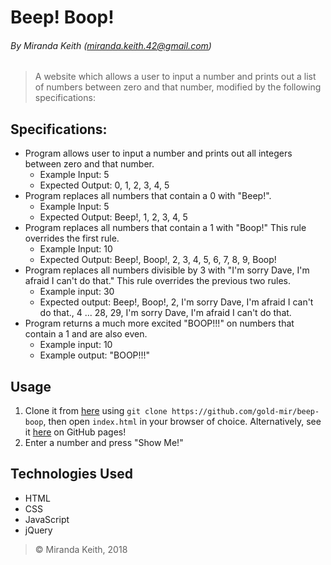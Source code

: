 # Beep! Boop!
###### By Miranda Keith (<miranda.keith.42@gmail.com>)

> A website which allows a user to input a number and prints out a list of numbers between zero and that number, modified by the following specifications:

## Specifications:
* Program allows user to input a number and prints out all integers between zero and that number.
  * Example Input: 5
  * Expected Output: 0, 1, 2, 3, 4, 5
* Program replaces all numbers that contain a 0 with "Beep!".
  * Example Input: 5
  * Expected Output: Beep!, 1, 2, 3, 4, 5
* Program replaces all numbers that contain a 1 with "Boop!" This rule overrides the first rule.
  * Example Input: 10
  * Expected Output: Beep!, Boop!, 2, 3, 4, 5, 6, 7, 8, 9, Boop!
* Program replaces all numbers divisible by 3 with "I'm sorry Dave, I'm afraid I can't do that." This rule overrides the previous two rules.
  * Example input: 30
  * Expected output: Beep!, Boop!, 2, I'm sorry Dave, I'm afraid I can't do that., 4 ... 28, 29, I'm sorry Dave, I'm afraid I can't do that.
* Program returns a much more excited "BOOP!!!" on numbers that contain a 1 and are also even.
  * Example input: 10
  * Example output: "BOOP!!!"

## Usage
  1. Clone it from [here](https://github.com/gold-mir/beep-boop) using `git clone https://github.com/gold-mir/beep-boop`, then open `index.html` in your browser of choice. Alternatively, see it [here](gold-mir.github.io/beep-boop) on GitHub pages!
  2. Enter a number and press "Show Me!"

## Technologies Used
  * HTML
  * CSS
  * JavaScript
  * jQuery

> © Miranda Keith, 2018
